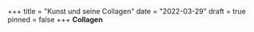 +++
title = "Kunst und seine Collagen"
date = "2022-03-29"
draft = true
pinned = false
+++
**Collagen**